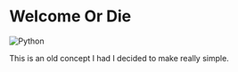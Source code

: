 # Welcome Or Die
![Python](https://img.shields.io/badge/python-3670A0?style=for-the-badge&logo=python&logoColor=ffdd54)

This is an old concept I had I decided to make really simple.


